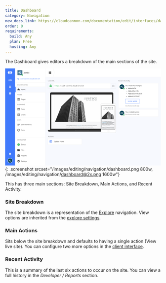 ```yaml
---
title: Dashboard
category: Navigation
new_docs_link: https://cloudcannon.com/documentation/edit/interfaces/dashboard/
order: 0
requirements:
  build: Any
  plan: Free
  hosting: Any
---
```


The Dashboard gives editors a breakdown of the main sections of the site.

![Example Dashboard](/images/editing/navigation/dashboard.png){: .screenshot srcset="/images/editing/navigation/dashboard.png 800w, /images/editing/navigation/dashboard@2x.png 1600w"}

This has three main sections: Site Breakdown, Main Actions, and Recent Activity.

### Site Breakdown

The site breakdown is a representation of the [Explore](/editing/navigation/explore/) navigation. View options are inherited from the [explore settings](/editing/navigation/explore/).

### Main Actions

Sits below the site breakdown and defaults to having a single action (View live site). You can configure two more options in the&nbsp;[client interface](/sharing/client-sharing/client-sharing/#interface).

### Recent Activity

This is a summary of the last six actions to occur on the site. You can view a full history in the *Developer / Reports* section.